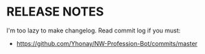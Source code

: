 RELEASE NOTES
=============

I'm too lazy to make changelog. Read commit log if you must:
- https://github.com/Yhonay/NW-Profession-Bot/commits/master
